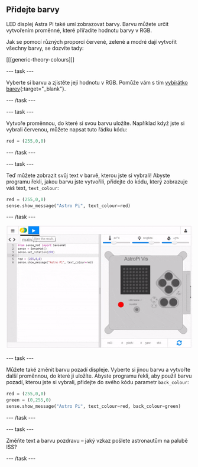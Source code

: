 ## Přidejte barvy

LED displej Astra Pi také umí zobrazovat barvy. Barvu můžete určit vytvořením proměnné, které přiřadíte hodnotu barvy v RGB.

Jak se pomocí různých proporcí červené, zelené a modré dají vytvořit všechny barvy, se dozvíte tady:

[[[generic-theory-colours]]]

--- task ---

Vyberte si barvu a zjistěte její hodnotu v RGB. Pomůže vám s tím [vybírátko barev](https://www.w3schools.com/colors/colors_rgb.asp){:target="_blank"}.

--- /task ---

--- task ---

Vytvoře proměnnou, do které si svou barvu uložíte. Například když jste si vybrali červenou, můžete napsat tuto řádku kódu:

```python
red = (255,0,0)
```

--- /task ---

--- task ---

Teď můžete zobrazit svůj text v barvě, kterou jste si vybrali! Abyste programu řekli, jakou barvu jste vytvořili, přidejte do kódu, který zobrazuje váš text, `text_colour`:

```python
red = (255,0,0)
sense.show_message("Astro Pi", text_colour=red)
```

--- /task ---

![zobrazit zprávu barevně](images/show-message-color.gif)

--- task ---

Můžete také změnit barvu pozadí displeje. Vyberte si jinou barvu a vytvořte další proměnnou, do které ji uložíte. Abyste programu řekli, aby použil barvu pozadí, kterou jste si vybrali, přidejte do svého kódu parametr `back_colour`:

```python
red = (255,0,0)
green = (0,255,0)
sense.show_message("Astro Pi", text_colour=red, back_colour=green)
```

--- /task ---

--- task ---

Změňte text a barvu pozdravu – jaký vzkaz pošlete astronautům na palubě ISS?

--- /task ---